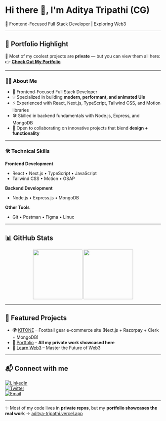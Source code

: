 # Hi there 👋, I'm Aditya Tripathi (CG)  

🚀 Frontend-Focused Full Stack Developer | Exploring Web3  

---

## 🌟 Portfolio Highlight  

📂 Most of my coolest projects are **private** — but you can view them all here:  
👉 **[Check Out My Portfolio](https://aditya-tripathi.vercel.app/)**  

---

<h3 align="left">👨‍💻 About Me</h3>

- 🎯 Frontend-Focused Full Stack Developer  
- 💡 Specialized in building **modern, performant, and animated UIs**  
- ⚡ Experienced with React, Next.js, TypeScript, Tailwind CSS, and Motion libraries  
- 🛠️ Skilled in backend fundamentals with Node.js, Express, and MongoDB  
- 🚀 Open to collaborating on innovative projects that blend **design + functionality**  

---

<h3 align="left">🛠️ Technical Skills</h3>

**Frontend Development**  
- React • Next.js • TypeScript • JavaScript  
- Tailwind CSS • Motion • GSAP  

**Backend Development**  
- Node.js • Express.js • MongoDB  

**Other Tools**  
- Git • Postman • Figma • Linux  

---

## 📊 GitHub Stats  

<p align="center">
  <img src="https://github-readme-stats.vercel.app/api?username=cg&show_icons=true&theme=tokyonight&hide_border=true&count_private=true" height="160" />
  <img src="https://github-readme-stats.vercel.app/api/top-langs/?username=cg&layout=compact&theme=tokyonight&hide_border=true&langs_count=8&hide=java,python,c" height="160" />
</p>

---

## 🚀 Featured Projects  

- 🌍 [KITONE](https://k1t.in) – Football gear e-commerce site (Next.js + Razorpay + Clerk + MongoDB)  
- 💼 [Portfolio](https://aditya-tripathi.vercel.app/) – **All my private work showcased here**  
- 🛒 [Learn Web3](https://web-3-learn.vercel.app/) – Master the Future of Web3  

---

## 📬 Connect with me  

[![LinkedIn](https://img.shields.io/badge/LinkedIn-0077B5?style=for-the-badge&logo=linkedin&logoColor=white)](https://www.linkedin.com/in/adityatripathicg/)  
[![Twitter](https://img.shields.io/badge/Twitter-1DA1F2?style=for-the-badge&logo=twitter&logoColor=white)](https://x.com/ChainCoderCG)  
[![Email](https://img.shields.io/badge/Email-D14836?style=for-the-badge&logo=gmail&logoColor=white)](mailto:adityatripathi3906@email.com)  

---

✨ Most of my code lives in **private repos**, but my **portfolio showcases the real work** → [aditya-tripathi.vercel.app](https://aditya-tripathi.vercel.app/)  
